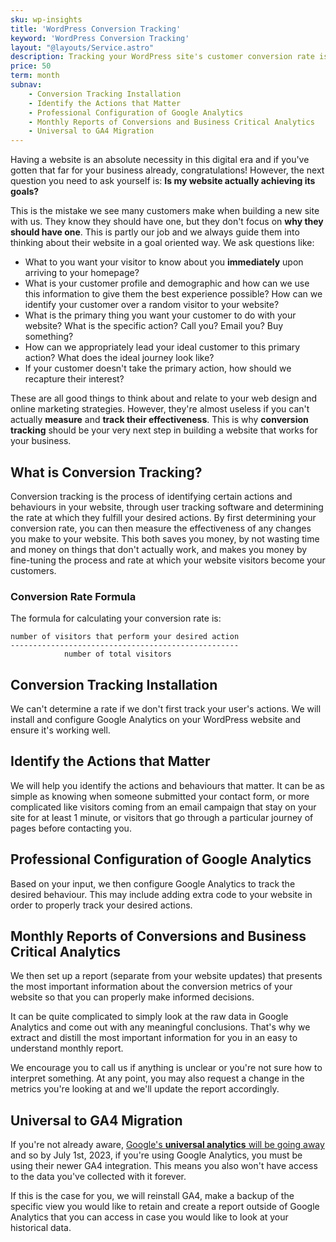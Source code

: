 ```yaml
---
sku: wp-insights
title: 'WordPress Conversion Tracking'
keyword: 'WordPress Conversion Tracking'
layout: "@layouts/Service.astro"
description: Tracking your WordPress site's customer conversion rate is fundamental to any decision you make with your website. We will take care of all the technicalities for you.
price: 50
term: month
subnav: 
    - Conversion Tracking Installation
    - Identify the Actions that Matter
    - Professional Configuration of Google Analytics
    - Monthly Reports of Conversions and Business Critical Analytics
    - Universal to GA4 Migration
---
```


Having a website is an absolute necessity in this digital era and if you've gotten that far for your business already, congratulations! However, the next question you need to ask yourself is: **Is my website actually achieving its goals?**

This is the mistake we see many customers make when building a new site with us. They know they should have one, but they don't focus on __why they should have one__. This is partly our job and we always guide them into thinking about their website in a goal oriented way. We ask questions like:

- What to you want your visitor to know about you __immediately__ upon arriving to your homepage?
- What is your customer profile and demographic and how can we use this information to give them the best experience possible? How can we identify your customer over a random visitor to your website?
- What is the primary thing you want your customer to do with your website? What is the specific action? Call you? Email you? Buy something?
- How can we appropriately lead your ideal customer to this primary action? What does the ideal journey look like?
- If your customer doesn't take the primary action, how should we recapture their interest?

These are all good things to think about and relate to your web design and online marketing strategies. However, they're almost useless if you can't actually **measure** and **track their effectiveness**. This is why **conversion tracking** should be your very next step in building a website that works for your business. 

## What is Conversion Tracking?

Conversion tracking is the process of identifying certain actions and behaviours in your website, through user tracking software and determining the rate at which they fulfill your desired actions. By first determining your conversion rate, you can then measure the effectiveness of any changes you make to your website. This both saves you money, by not wasting time and money on things that don't actually work, and makes you money by fine-tuning the process and rate at which your website visitors become your customers. 

### Conversion Rate Formula

The formula for calculating your conversion rate is:

```
number of visitors that perform your desired action
---------------------------------------------------
            number of total visitors
```

## Conversion Tracking Installation

We can't determine a rate if we don't first track your user's actions. We will install and configure Google Analytics on your WordPress website and ensure it's working well. 

## Identify the Actions that Matter

We will help you identify the actions and behaviours that matter. It can be as simple as knowing when someone submitted your contact form, or more complicated like visitors coming from an email campaign that stay on your site for at least 1 minute, or visitors that go through a particular journey of pages before contacting you. 

## Professional Configuration of Google Analytics

Based on your input, we then configure Google Analytics to track the desired behaviour. This may include adding extra code to your website in order to properly track your desired actions. 

## Monthly Reports of Conversions and Business Critical Analytics

We then set up a report (separate from your website updates) that presents the most important information about the conversion metrics of your website so that you can properly make informed decisions. 

It can be quite complicated to simply look at the raw data in Google Analytics and come out with any meaningful conclusions. That's why we extract and distill the most important information for you in an easy to understand monthly report. 

We encourage you to call us if anything is unclear or you're not sure how to interpret something. At any point, you may also request a change in the metrics you're looking at and we'll update the report accordingly. 

## Universal to GA4 Migration

If you're not already aware, [Google's **universal analytics** will be going away](https://support.google.com/analytics/answer/11583528?hl=en) and so by July 1st, 2023, if you're using Google Analytics, you must be using their newer GA4 integration. This means you also won't have access to the data you've collected with it forever. 

If this is the case for you, we will reinstall GA4, make a backup of the specific view you would like to retain and create a report outside of Google Analytics that you can access in case you would like to look at your historical data. 
